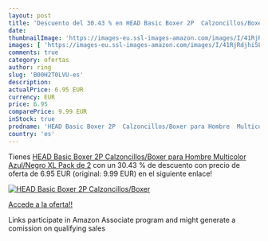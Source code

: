 ```yaml
---
layout: post
title: 'Descuento del 30.43 % en HEAD Basic Boxer 2P  Calzoncillos/Boxer '
date: 
thumbnailImage: 'https://images-eu.ssl-images-amazon.com/images/I/41RjRdjhi5L._SL200_.jpg'
images: [ 'https://images-eu.ssl-images-amazon.com/images/I/41RjRdjhi5L._SL200_.jpg' ]
comments: true
category: ofertas
author: ring
slug: 'B00H2T0LVU-es'
description:
actualPrice: 6.95 EUR
currency: EUR
price: 6.95
comparePrice: 9.99 EUR
inStock: true
prodname: 'HEAD Basic Boxer 2P  Calzoncillos/Boxer para Hombre  Multicolor  Azul/Negro   XL  Pack de 2'
country: 'es'
---
```


Tienes [HEAD Basic Boxer 2P  Calzoncillos/Boxer para Hombre  Multicolor  Azul/Negro   XL  Pack de 2](https://www.amazon.es/dp/B00H2T0LVU/?tag=tolees-21) con un 30.43 % de descuento con precio de oferta de 6.95 EUR (original: 9.99 EUR) en el siguiente enlace!

[![HEAD Basic Boxer 2P  Calzoncillos/Boxer ](https://images-eu.ssl-images-amazon.com/images/I/41RjRdjhi5L._SL200_.jpg)](https://www.amazon.es/dp/B00H2T0LVU/?tag=tolees-21)

[Accede a la oferta!!](https://www.amazon.es/dp/B00H2T0LVU/?tag=tolees-21)

Links participate in Amazon Associate program and might generate a comission on qualifying sales


